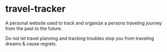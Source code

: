 # travel-tracker

A personal website used to track and organize a persons traveling journey from the past to the future.

Do not let travel planning and tracking troubles stop you from traveling dreams & cause regrets. 
